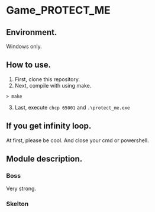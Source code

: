 # Game_PROTECT_ME
## Environment.
Windows only.
## How to use.
1. First, clone this repository.
2. Next, compile with using make.
```
> make
```
3. Last, execute `chcp 65001` and `.\protect_me.exe`
## If you get infinity loop.
At first, please be cool.
And close your cmd or powershell.

## Module description.
### Boss
Very strong.
### Skelton
